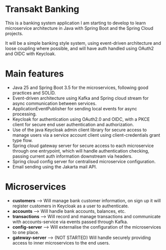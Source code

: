 # Transakt Banking

This is a banking system application I am starting to develop to learn microservice architecture in Java with Spring Boot and the Spring Cloud projects.

It will be a simple banking style system, using event-driven architecture and loose coupling where possible, and will have auth handled using OAuth2 and OIDC with Keycloak.

# Main features

- Java 25 and Spring Boot 3.5 for the microservices, following good practices and SOLID.
- Event-driven architecture using Kafka and Spring cloud stream for async communication between services. 
- ApplicationEventPublisher for sending local events for async processing.
- Keycloak for authentication using OAuth2.0 and OIDC, with a PKCE client for secure end user authentication and authorization.
- Use of the java Keycloak admin client library for secure access to manage users via a service account client using client-credentials grant type flow. 
- Spring cloud gateway server for secure access to each microservice through one entrypoint, which will handle authentication checking, passing current auth information downstream via headers.
- Spring cloud config server for centralised microservice configuration.
- Email sending using the Jakarta mail API. 

# Microservices

- **customers** --> Will manage bank customer information, on sign up it will register customers in Keycloak as a user to authenticate.
- **accounts** --> Will handle bank accounts, balances, etc.
- **transactions** --> Will record and manage transactions and communicate with accounts-service via events passed through Kafka.
- **config-server** --> Will externalise the configuration of the microservices to one place.
- **gateway-server** --> (NOT STARTED) Will handle securely providing access to inner microservices to the end users.